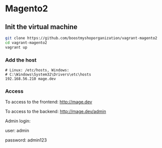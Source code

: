 # Magento2

## Init the virtual machine

```bash
git clone https://github.com/boostmyshoporganization/vagrant-magento2
cd vagrant-magento2
vagrant up
```


### Add the host 
```
# Linux: /etc/hosts, Windows: 
# C:\Windows\System32\Drivers\etc\hosts
192.168.56.210 mage.dev
```

### Access
To access to the frontend: http://mage.dev

To access to the backend:  http://mage.dev/admin

Admin login:

user: admin

password: admin123
